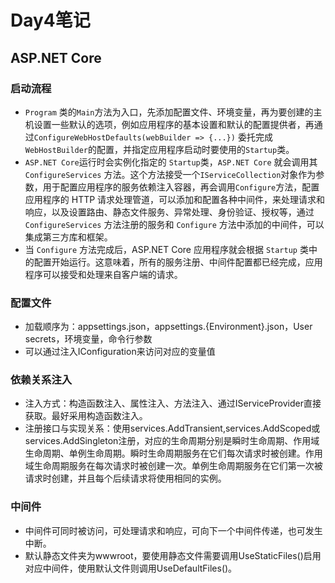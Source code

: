 # Day4笔记

## ASP.NET Core

### 启动流程

- `Program` 类的`Main`方法为入口，先添加配置文件、环境变量，再为要创建的主机设置一些默认的选项，例如应用程序的基本设置和默认的配置提供者，再通过`ConfigureWebHostDefaults(webBuilder => {...})`  委托完成` WebHostBuilder`的配置，并指定应用程序启动时要使用的`Startup`类。
- `ASP.NET Core`运行时会实例化指定的 `Startup`类，`ASP.NET Core` 就会调用其 `ConfigureServices` 方法。这个方法接受一个`IServiceCollection`对象作为参数，用于配置应用程序的服务依赖注入容器，再会调用`Configure`方法，配置应用程序的 HTTP 请求处理管道，可以添加和配置各种中间件，来处理请求和响应，以及设置路由、静态文件服务、异常处理、身份验证、授权等，通过 `ConfigureServices` 方法注册的服务和 `Configure` 方法中添加的中间件，可以集成第三方库和框架。
- 当 `Configure` 方法完成后，ASP.NET Core 应用程序就会根据 `Startup` 类中的配置开始运行。这意味着，所有的服务注册、中间件配置都已经完成，应用程序可以接受和处理来自客户端的请求。

### 配置文件

- 加载顺序为：appsettings.json，appsettings.{Environment}.json，User secrets，环境变量，命令行参数
- 可以通过注入IConfiguration来访问对应的变量值

### 依赖关系注入

- 注入方式：构造函数注入、属性注入、方法注入、通过IServiceProvider直接获取。最好采用构造函数注入。
- 注册接口与实现关系：使用services.AddTransient,services.AddScoped或services.AddSingleton注册，对应的生命周期分别是瞬时生命周期、作用域生命周期、单例生命周期。瞬时生命周期服务在它们每次请求时被创建。作用域生命周期服务在每次请求时被创建一次。单例生命周期服务在它们第一次被请求时创建，并且每个后续请求将使用相同的实例。

### 中间件

- 中间件可同时被访问，可处理请求和响应，可向下一个中间件传递，也可发生中断。
- 默认静态文件夹为wwwroot，要使用静态文件需要调用UseStaticFiles()启用对应中间件，使用默认文件则调用UseDefaultFiles()。



